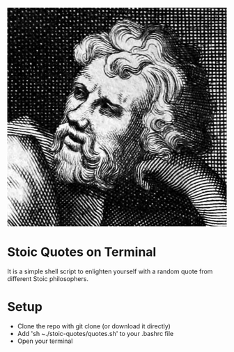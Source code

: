 ![img](/epictetos.jpg)

# Stoic Quotes on Terminal

It is a simple shell script to enlighten yourself with a random quote from different Stoic philosophers.

# Setup 

- Clone the repo with git clone (or download it directly)
- Add 'sh ~./stoic-quotes/quotes.sh' to your .bashrc file
- Open your terminal


